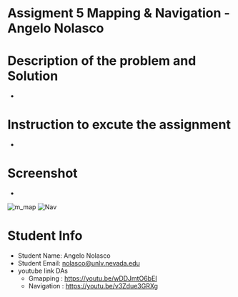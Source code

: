 #  Assigment 5 Mapping & Navigation - Angelo Nolasco
# Description of the problem and Solution
* 
# Instruction to excute the assignment
* 
# Screenshot
*
![m_map](https://github.com/AngeloNol/DAs_Submission/assets/98061732/2fa5c7b9-847a-4a23-8a1c-eed399ba5ebe)
![Nav](https://github.com/AngeloNol/DAs_Submission/assets/98061732/0f841bcd-d24f-4849-a798-771174164c92)


# Student Info
* Student Name: Angelo Nolasco
* Student Email: nolasco@unlv.nevada.edu
* youtube link DAs
    * Gmapping : https://youtu.be/wDDJmtO6bEI
    * Navigation : https://youtu.be/v3Zdue3GRXg

